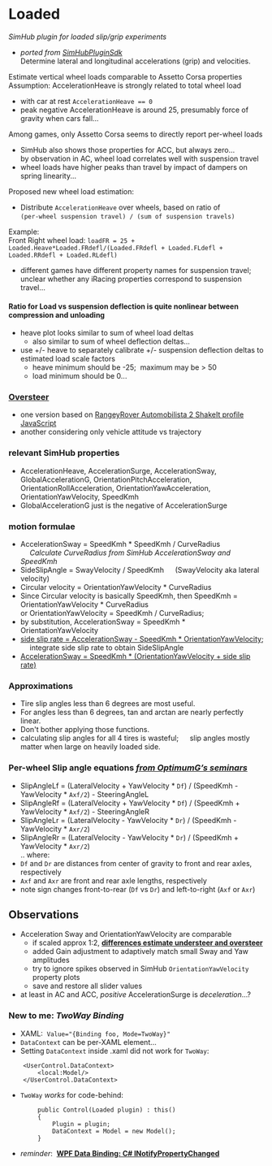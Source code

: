 # Loaded
*SimHub plugin for loaded slip/grip experiments*  

- *ported from [SimHubPluginSdk](https://github.com/blekenbleu/SimHubPluginSdk)*  
Determine lateral and longitudinal accelerations (grip) and velocities.  

Estimate vertical wheel loads comparable to Assetto Corsa properties  
Assumption:  AccelerationHeave is strongly related to total wheel load  
- with car at rest `AccelerationHeave == 0`  
- peak negative AccelerationHeave is around 25, presumably force of gravity when cars fall...  

Among games, only Assetto Corsa seems to directly report per-wheel loads  
- SimHub also shows those properties for ACC, but always zero...  
by observation in AC, wheel load correlates well with suspension travel  
- wheel loads have higher peaks than travel by impact of dampers on spring linearity...

Proposed new wheel load estimation:  
- Distribute `AccelerationHeave` over wheels, based on ratio of    
	`(per-wheel suspension travel) / (sum of suspension travels)`

Example:  
Front Right wheel load:   `loadFR = 25 + Loaded.Heave*Loaded.FRdefl/(Loaded.FRdefl + Loaded.FLdefl + Loaded.RRdefl + Loaded.RLdefl)`
- different games have different property names for suspension travel;  
	unclear whether any iRacing properties correspond to suspension travel...

#### Ratio for Load vs suspension deflection is quite nonlinear between compression and unloading
- heave plot looks similar to sum of wheel load deltas
	- also similar to sum of wheel deflection deltas...
- use +/- heave to separately calibrate +/- suspension deflection deltas to estimated load scale factors
	- heave minimum should be -25;&nbsp; maximum may be > 50
	- load minimum should be 0...

### [Oversteer](https://github.com/blekenbleu/Loaded/blob/main/Oversteer.md#oversteer)
- one version based on [RangeyRover Automobilista 2 ShakeIt profile JavaScript](Properties/RearLeftFormula.md)
- another considering only vehicle attitude vs trajectory

### relevant SimHub properties
- AccelerationHeave, AccelerationSurge, AccelerationSway,
 GlobalAccelerationG, OrientationPitchAcceleration,
 OrientationRollAcceleration, OrientationYawAcceleration,
 OrientationYawVelocity, SpeedKmh
- GlobalAccelerationG just is the negative of AccelerationSurge

### motion formulae
- AccelerationSway = SpeedKmh * SpeedKmh / CurveRadius  
 &emsp; *Calculate CurveRadius from SimHub AccelerationSway and SpeedKmh*
- SideSlipAngle = SwayVelocity / SpeedKmh
 &emsp; (SwayVelocity aka lateral velocity)
- Circular velocity = OrientationYawVelocity * CurveRadius
- Since Circular velocity is basically SpeedKmh, then SpeedKmh = OrientationYawVelocity * CurveRadius  
or OrientationYawVelocity = SpeedKmh / CurveRadius;
- by substitution, AccelerationSway = SpeedKmh * OrientationYawVelocity  
- [side slip rate = AccelerationSway - SpeedKmh * OrientationYawVelocity](https://www.reddit.com/r/FSAE/comments/125moie/comment/je6it6q/?utm_source=share&utm_medium=web3x&utm_name=web3xcss&utm_term=1&utm_content=share_button);  
  &emsp; integrate side slip rate to obtain SideSlipAngle
- [AccelerationSway = SpeedKmh * (OrientationYawVelocity + side slip rate)](https://www.racetechlab.com/basics-of-cornering/#lateral-acceleration-the-key-metric)

### Approximations
- Tire slip angles less than 6 degrees are most useful.
- For angles less than 6 degrees, tan and arctan are nearly perfectly linear.
- Don't bother applying those functions.
- calculating slip angles for all 4 tires is wasteful;
 &emsp; slip angles mostly matter when large on heavily loaded side.

### Per-wheel Slip angle equations [*from OptimumG’s seminars*](https://optimumg.com/wp-content/uploads/2019/09/RCE3.pdf)
- SlipAngleLf = (LateralVelocity + YawVelocity * `Df`) / (SpeedKmh - YawVelocity * `Axf/2`) - SteeringAngleL  
- SlipAngleRf = (LateralVelocity + YawVelocity * `Df`) / (SpeedKmh + YawVelocity * `Axf/2`) - SteeringAngleR  
- SlipAngleLr = (LateralVelocity - YawVelocity * `Dr`) / (SpeedKmh - YawVelocity * `Axr/2`)  
- SlipAngleRr = (LateralVelocity - YawVelocity * `Dr`) / (SpeedKmh + YawVelocity * `Axr/2`)  
.. where:  
- `Df` and `Dr` are distances from center of gravity to front and rear axles, respectively  
- `Axf` and `Axr` are front and rear axle lengths, respectively  
- note sign changes front-to-rear (`Df` vs `Dr`) and left-to-right (`Axf` or `Axr`)

## Observations
- Acceleration Sway and OrientationYawVelocity are comparable
	- if scaled approx 1:2, [**differences estimate understeer and oversteer**](https://github.com/blekenbleu/Loaded/blob/main/Oversteer.md#oversteer)
	- added Gain adjustment to adaptively match small Sway and Yaw amplitudes
	- try to ignore spikes observed in SimHub `OrientationYawVelocity` property plots
	- save and restore all slider values
- at least in AC and ACC, *positive* AccelerationSurge is *deceleration*...?

### New to me: *TwoWay Binding*
- XAML:&nbsp; `Value="{Binding foo, Mode=TwoWay}"` 
- `DataContext` can be per-XAML element...
- Setting `DataContext` inside .xaml did not work for `TwoWay`:
```
    <UserControl.DataContext>
        <local:Model/>
    </UserControl.DataContext>
```

-  `TwoWay` *works* for code-behind:  
```
        public Control(Loaded plugin) : this()
        {
            Plugin = plugin;
            DataContext = Model = new Model();
        }
```
- *reminder*:&nbsp; [**WPF Data Binding: C# INotifyPropertyChanged**](https://wellsb.com/csharp/learn/wpf-data-binding-csharp-inotifypropertychanged/)
